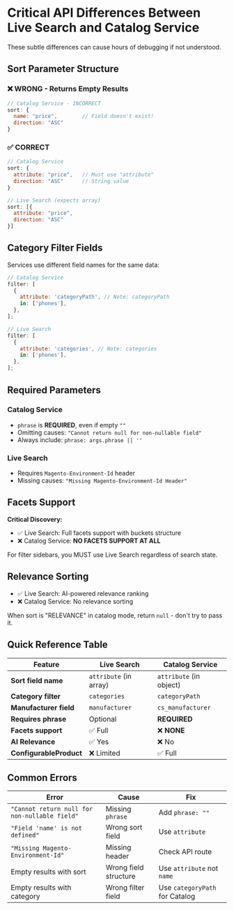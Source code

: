 # Critical API Differences Between Live Search and Catalog Service

These subtle differences can cause hours of debugging if not understood.

## Sort Parameter Structure

### ❌ WRONG - Returns Empty Results

```javascript
// Catalog Service - INCORRECT
sort: {
  name: "price",        // Field doesn't exist!
  direction: "ASC"
}
```

### ✅ CORRECT

```javascript
// Catalog Service
sort: {
  attribute: "price",   // Must use "attribute"
  direction: "ASC"      // String value
}

// Live Search (expects array)
sort: [{
  attribute: "price",
  direction: "ASC"
}]
```

## Category Filter Fields

Services use different field names for the same data:

```javascript
// Catalog Service
filter: [
  {
    attribute: 'categoryPath', // Note: categoryPath
    in: ['phones'],
  },
];

// Live Search
filter: [
  {
    attribute: 'categories', // Note: categories
    in: ['phones'],
  },
];
```

## Required Parameters

### Catalog Service

- `phrase` is **REQUIRED**, even if empty `""`
- Omitting causes: `"Cannot return null for non-nullable field"`
- Always include: `phrase: args.phrase || ''`

### Live Search

- Requires `Magento-Environment-Id` header
- Missing causes: `"Missing Magento-Environment-Id Header"`

## Facets Support

**Critical Discovery:**

- ✅ Live Search: Full facets support with buckets structure
- ❌ Catalog Service: **NO FACETS SUPPORT AT ALL**

For filter sidebars, you MUST use Live Search regardless of search state.

## Relevance Sorting

- ✅ Live Search: AI-powered relevance ranking
- ❌ Catalog Service: No relevance sorting

When sort is "RELEVANCE" in catalog mode, return `null` - don't try to pass it.

## Quick Reference Table

| Feature                 | Live Search            | Catalog Service         |
| ----------------------- | ---------------------- | ----------------------- |
| **Sort field name**     | `attribute` (in array) | `attribute` (in object) |
| **Category filter**     | `categories`           | `categoryPath`          |
| **Manufacturer field**  | `manufacturer`         | `cs_manufacturer`       |
| **Requires phrase**     | Optional               | **REQUIRED**            |
| **Facets support**      | ✅ Full                | ❌ **NONE**             |
| **AI Relevance**        | ✅ Yes                 | ❌ No                   |
| **ConfigurableProduct** | ❌ Limited             | ✅ Full                 |

## Common Errors

| Error                                         | Cause                 | Fix                            |
| --------------------------------------------- | --------------------- | ------------------------------ |
| `"Cannot return null for non-nullable field"` | Missing `phrase`      | Add `phrase: ""`               |
| `"Field 'name' is not defined"`               | Wrong sort field      | Use `attribute`                |
| `"Missing Magento-Environment-Id"`            | Missing header        | Check API route                |
| Empty results with sort                       | Wrong field structure | Use `attribute` not `name`     |
| Empty results with category                   | Wrong filter field    | Use `categoryPath` for Catalog |
